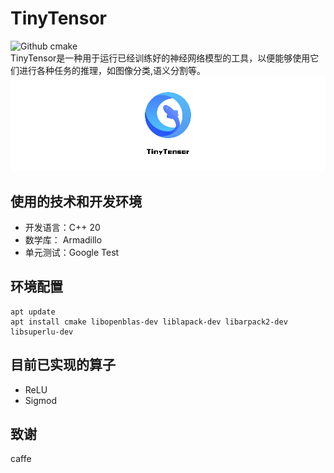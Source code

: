 <!--
 * @Author: lihaobo
 * @Date: 2023-03-02 10:12:49
 * @LastEditors: lihaobo
 * @LastEditTime: 2023-03-21 20:20:23
 * @Description: 请填写简介
-->
# TinyTensor
![Github cmake](https://img.shields.io/badge/cmake-3.16%2B-green)  
TinyTensor是一种用于运行已经训练好的神经网络模型的工具，以便能够使用它们进行各种任务的推理，如图像分类,语义分割等。
![TinyTensor](./img/TinyTensor.png)

## 使用的技术和开发环境
* 开发语言：C++ 20
* 数学库：  Armadillo
* 单元测试：Google Test
## 环境配置

```
apt update
apt install cmake libopenblas-dev liblapack-dev libarpack2-dev libsuperlu-dev
```


## 目前已实现的算子
- ReLU
- Sigmod
## 致谢
caffe